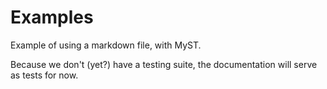 # Examples

Example of using a markdown file, with MyST.

Because we don't (yet?) have a testing suite, the documentation will serve as
tests for now.

```{tags} md examples, tag documentation
```
